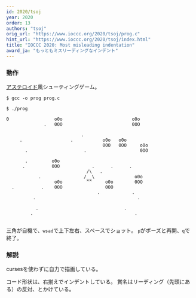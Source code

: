 ```yaml
---
id: 2020/tsoj
year: 2020
order: 13
authors: "tsoj"
orig_url: "https://www.ioccc.org/2020/tsoj/prog.c"
hint_url: "https://www.ioccc.org/2020/tsoj/index.html"
title: "IOCCC 2020: Most misleading indentation"
award_ja: "もっともミスリーディングなインデント"
---
```


### 動作

[アステロイド](https://ja.wikipedia.org/wiki/%E3%82%A2%E3%82%B9%E3%83%86%E3%83%AD%E3%82%A4%E3%83%89_%28%E3%82%B2%E3%83%BC%E3%83%A0%29)風シューティングゲーム。

```
$ gcc -o prog prog.c

$ ./prog
```

```
0                 o0o                          o0o
              .   0OO                          0OO

                            .
     .                  .           o0o   o0o
                                    0OO   0OO     o0o
       .                     .                    0OO

       .         o0o
      .          0OO            .      .      .
                              /\   .
            .                /__\               o0o
                  o0o         ^^     o0o        0OO
  .          .    0OO                0OO
                                  .            .
          .                                      .

           .                                .
         .                                      .


```

三角が自機で、`wsad`で上下左右、スペースでショット。
`p`がポーズと再開、`q`で終了。

### 解説

cursesを使わずに自力で描画している。

コード形状は、右揃えでインデントしている。
賞名はリーディング（先頭にある）の反対、とかけている。
